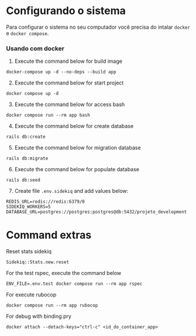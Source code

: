 # Configurando o sistema
Para configurar o sistema no seu computador você precisa do intalar `docker` e `docker compose`.

### Usando com docker

1. Execute the command below for build image
```
docker-compose up -d --no-deps --build app
```
2. Execute the command below for start project
```
docker compose up -d
```
3. Execute the command below for access bash
```
docker compose run --rm app bash
```
4. Execute the command below for create database
```
rails db:create
```
5. Execute the command below for migration database
```
rails db:migrate
```
6. Execute the command below for populate database
```
rails db:seed
```
7. Create file `.env.sidekiq` and add values below:
```
REDIS_URL=redis://redis:6379/0
SIDEKIQ_WORKERS=5
DATABASE_URL=postgres://postgres:postgres@db:5432/projeto_development
```

# Command extras
Reset stats sidekiq
```
Sidekiq::Stats.new.reset
```
For the test rspec, execute the command below
```
ENV_FILE=.env.test docker compose run --rm app rspec
```
For execute rubocop
```
docker compose run --rm app rubocop
```
For debug with binding.pry
```
docker attach --detach-keys="ctrl-c" <id_do_container_app>
```

